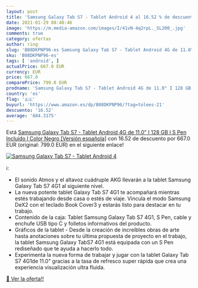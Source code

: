 ```yaml
---
layout: post
title: 'Samsung Galaxy Tab S7 - Tablet Android 4 al 16.52 % de descuento'
date: 2021-01-29 08:40:46
image: 'https://m.media-amazon.com/images/I/41vN-4q2rpL._SL200_.jpg'
comments: true
category: ofertas
author: ring
slug: 'B08DKPNP96-es Samsung Galaxy Tab S7 - Tablet Android 4G de 11.0" I 128...'
sku: 'B08DKPNP96-es'
tags: [ 'android', ]
actualPrice: 667.0 EUR
currency: EUR
price: 667.0
comparePrice: 799.0 EUR
prodname: 'Samsung Galaxy Tab S7 - Tablet Android 4G de 11.0" I 128 GB I S Pen Incluido I Color Negro [Versión española]'
country: 'es'
flag: '🇪🇸'
buyurl: 'https://www.amazon.es/dp/B08DKPNP96/?tag=tolees-21'
descuento: '16.52'
average: '684.3175'
---
```


Está [Samsung Galaxy Tab S7 - Tablet Android 4G de 11.0" I 128 GB I S Pen Incluido I Color Negro [Versión española]](https://www.amazon.es/dp/B08DKPNP96/?tag=tolees-21) con 16.52 de descuento por 667.0 EUR (original: 799.0 EUR) en el siguiente enlace!

[![Samsung Galaxy Tab S7 - Tablet Android 4](https://m.media-amazon.com/images/I/41vN-4q2rpL._SL200_.jpg)](https://www.amazon.es/dp/B08DKPNP96/?tag=tolees-21)

ℹ️:

- El sonido Atmos y el altavoz cuádruple AKG llevarán a la tablet Samsung Galaxy Tab S7 4G1 al siguiente nivel.
- La nueva potente tablet Galaxy Tab S7 4G1 te acompañará mientras estés trabajando desde casa o estés de viaje. Vincula el modo Samsung DeX2 con el teclado Book Cover3 y estarás listo para destacar en tu trabajo.
- Contenido de la caja: Tablet Samsung Galaxy Tab S7 4G1, S Pen, cable y enchufe USB tipo C y folletos informativos del producto.
- Gráficos de la tablet - Desde la creación de increíbles obras de arte hasta anotaciones sobre tu última propuesta de proyecto en el trabajo, la tablet Samsung Galaxy TabS7 4G1 está equipada con un S Pen rediseñado que te ayuda a hacerlo todo.
- Experimenta la nueva forma de trabajar y jugar con la tablet Galaxy Tab S7 4G1de 11.0" gracias a la tasa de refresco super rápida que crea una experiencia visualización ultra fluida.

[🛒 Ver la oferta!!](https://www.amazon.es/dp/B08DKPNP96/?tag=tolees-21)
